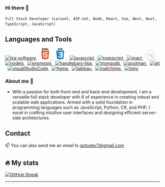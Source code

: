 ### Hi there 👋

``Full Stack Developer (Laravel, ASP.net, Node, React, Vue, Next, Nuxt, TypeScript, JavaScript)``

## Languages and Tools

<div>
  <p align="left">
    <a href="https://www.laravel.com" target="_blank" rel="noreferrer">
      <img
        src="https://laravel.com/img/logomark.min.svg"
        alt="jira-software"
        width="30"
      />
    </a>
    &nbsp;
    <a href="https://www.w3.org/html/" target="_blank" rel="noreferrer">
      <img
        src="https://raw.githubusercontent.com/devicons/devicon/master/icons/html5/html5-original-wordmark.svg"
        alt="html5"
        width="37"
      />
    </a>
    &nbsp;
    <a href="https://www.w3schools.com/css/" target="_blank" rel="noreferrer">
      <img
        src="https://raw.githubusercontent.com/devicons/devicon/master/icons/css3/css3-original-wordmark.svg"
        alt="css3"
        width="37"
      />
    </a>
    &nbsp;
    <a
      href="https://developer.mozilla.org/en-US/docs/Web/JavaScript"
      target="_blank"
      rel="noreferrer"
    >
      <img
        src="https://upload.wikimedia.org/wikipedia/commons/9/99/Unofficial_JavaScript_logo_2.svg"
        alt="javascript"
        width="30"
      />
    </a>
        &nbsp;
    <a
      href="https://www.w3schools.com/typescript/index.php"
      target="_blank"
      rel="noreferrer"
    >
      <img
        src="https://upload.wikimedia.org/wikipedia/commons/4/4c/Typescript_logo_2020.svg"
        alt="typescript"
        width="30"
      />
    </a>
    &nbsp;
    <a href="https://reactjs.org/" target="_blank" rel="noreferrer">
      <img
        src="https://upload.wikimedia.org/wikipedia/commons/4/47/React.svg"
        alt="react"
        width="30"
      />
    </a>
    &nbsp;
    <a href="https://nextjs.org/" target="_blank" rel="noreferrer">
      <img
        src="https://raw.githubusercontent.com/devicons/devicon/master/icons/nextjs/nextjs-line.svg"
        alt="nextjs"
        width="30"
      />
    </a>
    &nbsp;
    <a href="https://nodejs.org" target="_blank" rel="noreferrer">
      <img
        src="https://www.svgrepo.com/show/303266/nodejs-icon-logo.svg"
        alt="nodejs"
        width="30"
      />
    </a>
    &nbsp;
    <a href="https://expressjs.com" target="_blank" rel="noreferrer">
      <img
        src="https://img.icons8.com/officexs/512/express-js.png"
        alt="expressjs"
        width="30"
      />
    </a>
    &nbsp;
       <a href="https://handlebarsjs.com/" target="_blank" rel="noreferrer">
      <img
        src="https://img.icons8.com/office/512/handlebar-mustache.png"
        alt="handlebars-hbs"
        width="30"
      />
    </a>
    &nbsp;
    <a href="https://www.mongodb.com/" target="_blank" rel="noreferrer">
      <img
        src="https://cdn.worldvectorlogo.com/logos/mongodb-icon-1.svg"
        alt="mongodb"
        width="35"
      />
    </a>
    &nbsp;
    <a href="https://www.postman.com/" target="_blank" rel="noreferrer">
      <img
        src="https://www.svgrepo.com/show/354202/postman-icon.svg"
        alt="postman"
        width="32"
      />
    </a>
    &nbsp;
    <a href="https://git-scm.com/" target="_blank" rel="noreferrer">
      <img
        src="https://www.vectorlogo.zone/logos/git-scm/git-scm-icon.svg"
        alt="git"
        width="30"
      />
    </a>
    &nbsp;
    <a href="https://code.visualstudio.com/" target="_blank" rel="noreferrer">
      <img
        src="https://cdn.worldvectorlogo.com/logos/visual-studio-code-1.svg"
        alt="visualStudioCode"
        width="30"
      />
    </a>
    &nbsp;
    <a href="https://www.figma.com/" target="_blank" rel="noreferrer">
      <img
        src="https://www.vectorlogo.zone/logos/figma/figma-icon.svg"
        alt="figma"
        width="30"
      />
    </a>
     &nbsp;
    <a href="https://www.tableau.com/" target="_blank" rel="noreferrer">
      <img
        src="https://img.icons8.com/color/512/tableau-software.png"
        alt="tableau"
        width="30"
      />
    </a>
         &nbsp;
    <a href="https://www.mailchimp.com/" target="_blank" rel="noreferrer">
      <img
        src="https://img.icons8.com/external-tal-revivo-shadow-tal-revivo/512/external-mailchimp-is-a-marketing-automation-platform-and-an-email-marketing-service-logo-shadow-tal-revivo.png"
        alt="mailchimp"
        width="30"
      />
    </a>
     &nbsp;
    <a href="https://www.miro.com/" target="_blank" rel="noreferrer">
      <img
        src="https://www.freelogovectors.net/wp-content/uploads/2021/12/mirologo-freelogovectors.net_.png"
        alt="miro"
        width="30"
      />
    </a>
    
    
  </p>
</div>

### About me 🎯

- With a passion for both front-end and back-end development, I am a versatile full stack developer with 6 of experience in creating robust and scalable web applications. Armed with a solid foundation in programming languages such as JavaScript, Python, C#, and PHP, I excel in crafting intuitive user interfaces and designing efficient server-side architectures.


## Contact


📫 You can also send me an email to gotodev7@gmail.com

 ## :fire: My stats
 
 [![GitHub Streak](https://github-readme-streak-stats.herokuapp.com?user=FireflyStars&theme=vue-dark&hide_border=true)](https://git.io/streak-stats)
  
  <hr>
<!--
**FireflyStars/FireflyStars** is a ✨ _special_ ✨ repository because its `README.md` (this file) appears on your GitHub profile.

Here are some ideas to get you started:

- 🔭 I’m currently working on ...
- 🌱 I’m currently learning ...
- 👯 I’m looking to collaborate on ...
- 🤔 I’m looking for help with ...
- 💬 Ask me about ...
- 📫 How to reach me: ...
- 😄 Pronouns: ...
- ⚡ Fun fact: ...
-->
